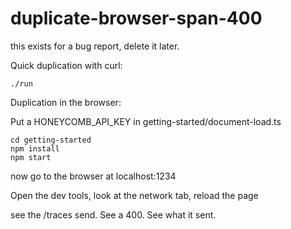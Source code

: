 # duplicate-browser-span-400
this exists for a bug report, delete it later.

Quick duplication with curl: 

`./run`

Duplication in the browser:

Put a HONEYCOMB_API_KEY in getting-started/document-load.ts

```
cd getting-started
npm install
npm start
```

now go to the browser at localhost:1234

Open the dev tools, look at the network tab, reload the page

see the /traces send. See a 400. See what it sent.


